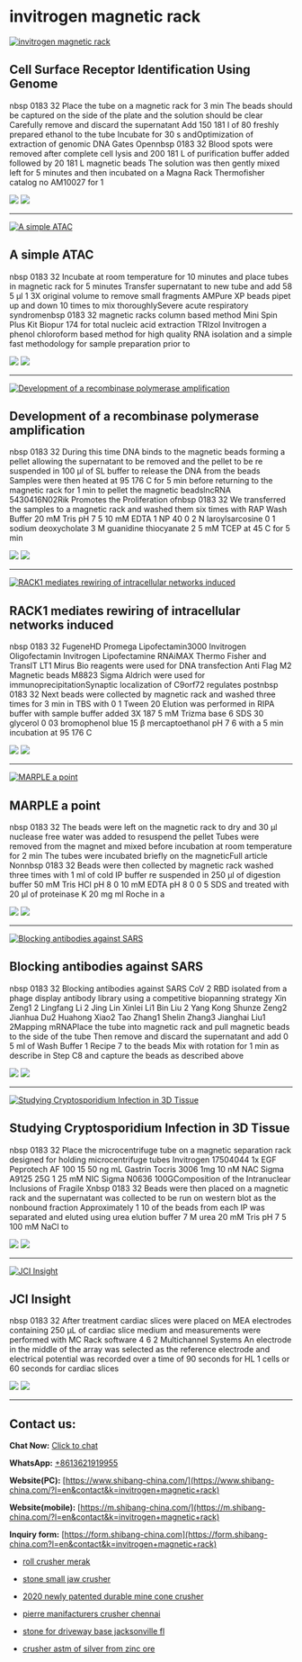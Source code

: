 # invitrogen magnetic rack

<a href="https://swt.shibang-china.com/?l=en&img&k=invitrogen+magnetic+rack" target="_blank">![invitrogen magnetic rack](http://static.shibang-china.com/all-800x300/286.jpg)</a>

## Cell Surface Receptor Identification Using Genome
nbsp 0183 32 Place the tube on a magnetic rack for 3 min The beads should be captured on the side of the plate and the solution should be clear Carefully remove and discard the supernatant Add 150 181 l of 80 freshly prepared ethanol to the tube Incubate for 30 s andOptimization of extraction of genomic DNA Gates Opennbsp 0183 32 Blood spots were removed after complete cell lysis and 200 181 L of purification buffer added followed by 20 181 L magnetic beads The solution was then gently mixed left for 5 minutes and then incubated on a Magna Rack Thermofisher catalog no AM10027 for 1


<a href="https://whatsapp.shibangsoft.com/WhatsApp.php" target="_blank" title="WhatsApp">![](http://static.shibang-china.com/icon/whatsapp.png)</a> <a href="https://swt.shibang-china.com/?l=en&icon&k=invitrogen+magnetic+rack" target="_blank">![](http://static.shibang-china.com/icon/chat-en.png)</a>

---

<a href="https://swt.shibang-china.com/?l=en&img&k=invitrogen+magnetic+rack" target="_blank">![A simple ATAC](http://static.shibang-china.com/all-800x300/273.jpg)</a>

## A simple ATAC
nbsp 0183 32 Incubate at room temperature for 10 minutes and place tubes in magnetic rack for 5 minutes Transfer supernatant to new tube and add 58 5 μl 1 3X original volume to remove small fragments AMPure XP beads pipet up and down 10 times to mix thoroughlySevere acute respiratory syndromenbsp 0183 32 magnetic racks column based method Mini Spin Plus Kit Biopur 174 for total nucleic acid extraction TRIzol Invitrogen a phenol chloroform based method for high quality RNA isolation and a simple fast methodology for sample preparation prior to


<a href="https://whatsapp.shibangsoft.com/WhatsApp.php" target="_blank" title="WhatsApp">![](http://static.shibang-china.com/icon/whatsapp.png)</a> <a href="https://swt.shibang-china.com/?l=en&icon&k=invitrogen+magnetic+rack" target="_blank">![](http://static.shibang-china.com/icon/chat-en.png)</a>

---

<a href="https://swt.shibang-china.com/?l=en&img&k=invitrogen+magnetic+rack" target="_blank">![Development of a recombinase polymerase amplification](http://static.shibang-china.com/all-800x300/482.jpg)</a>

## Development of a recombinase polymerase amplification
nbsp 0183 32 During this time DNA binds to the magnetic beads forming a pellet allowing the supernatant to be removed and the pellet to be re suspended in 100 μl of SL buffer to release the DNA from the beads Samples were then heated at 95 176 C for 5 min before returning to the magnetic rack for 1 min to pellet the magnetic beadslncRNA 5430416N02Rik Promotes the Proliferation ofnbsp 0183 32 We transferred the samples to a magnetic rack and washed them six times with RAP Wash Buffer 20 mM Tris pH 7 5 10 mM EDTA 1 NP 40 0 2 N laroylsarcosine 0 1 sodium deoxycholate 3 M guanidine thiocyanate 2 5 mM TCEP at 45 C for 5 min


<a href="https://whatsapp.shibangsoft.com/WhatsApp.php" target="_blank" title="WhatsApp">![](http://static.shibang-china.com/icon/whatsapp.png)</a> <a href="https://swt.shibang-china.com/?l=en&icon&k=invitrogen+magnetic+rack" target="_blank">![](http://static.shibang-china.com/icon/chat-en.png)</a>

---

<a href="https://swt.shibang-china.com/?l=en&img&k=invitrogen+magnetic+rack" target="_blank">![RACK1 mediates rewiring of intracellular networks induced](http://static.shibang-china.com/all-800x300/1411.jpg)</a>

## RACK1 mediates rewiring of intracellular networks induced
nbsp 0183 32 FugeneHD Promega Lipofectamin3000 Invitrogen Oligofectamin Invitrogen Lipofectamine RNAiMAX Thermo Fisher and TransIT LT1 Mirus Bio reagents were used for DNA transfection Anti Flag M2 Magnetic beads M8823 Sigma Aldrich were used for immunoprecipitationSynaptic localization of C9orf72 regulates postnbsp 0183 32 Next beads were collected by magnetic rack and washed three times for 3 min in TBS with 0 1 Tween 20 Elution was performed in RIPA buffer with sample buffer added 3X 187 5 mM Trizma base 6 SDS 30 glycerol 0 03 bromophenol blue 15 β mercaptoethanol pH 7 6 with a 5 min incubation at 95 176 C


<a href="https://whatsapp.shibangsoft.com/WhatsApp.php" target="_blank" title="WhatsApp">![](http://static.shibang-china.com/icon/whatsapp.png)</a> <a href="https://swt.shibang-china.com/?l=en&icon&k=invitrogen+magnetic+rack" target="_blank">![](http://static.shibang-china.com/icon/chat-en.png)</a>

---

<a href="https://swt.shibang-china.com/?l=en&img&k=invitrogen+magnetic+rack" target="_blank">![MARPLE a point](http://static.shibang-china.com/all-800x300/755.jpg)</a>

## MARPLE a point
nbsp 0183 32 The beads were left on the magnetic rack to dry and 30 μl nuclease free water was added to resuspend the pellet Tubes were removed from the magnet and mixed before incubation at room temperature for 2 min The tubes were incubated briefly on the magneticFull article Nonnbsp 0183 32 Beads were then collected by magnetic rack washed three times with 1 ml of cold IP buffer re suspended in 250 μl of digestion buffer 50 mM Tris HCl pH 8 0 10 mM EDTA pH 8 0 0 5 SDS and treated with 20 μl of proteinase K 20 mg ml Roche in a


<a href="https://whatsapp.shibangsoft.com/WhatsApp.php" target="_blank" title="WhatsApp">![](http://static.shibang-china.com/icon/whatsapp.png)</a> <a href="https://swt.shibang-china.com/?l=en&icon&k=invitrogen+magnetic+rack" target="_blank">![](http://static.shibang-china.com/icon/chat-en.png)</a>

---

<a href="https://swt.shibang-china.com/?l=en&img&k=invitrogen+magnetic+rack" target="_blank">![Blocking antibodies against SARS](http://static.shibang-china.com/all-800x300/1284.jpg)</a>

## Blocking antibodies against SARS
nbsp 0183 32 Blocking antibodies against SARS CoV 2 RBD isolated from a phage display antibody library using a competitive biopanning strategy Xin Zeng1 2 Lingfang Li 2 Jing Lin Xinlei Li1 Bin Liu 2 Yang Kong Shunze Zeng2 Jianhua Du2 Huahong Xiao2 Tao Zhang1 Shelin Zhang3 Jianghai Liu1 2Mapping mRNAPlace the tube into magnetic rack and pull magnetic beads to the side of the tube Then remove and discard the supernatant and add 0 5 ml of Wash Buffer 1 Recipe 7 to the beads Mix with rotation for 1 min as describe in Step C8 and capture the beads as described above


<a href="https://whatsapp.shibangsoft.com/WhatsApp.php" target="_blank" title="WhatsApp">![](http://static.shibang-china.com/icon/whatsapp.png)</a> <a href="https://swt.shibang-china.com/?l=en&icon&k=invitrogen+magnetic+rack" target="_blank">![](http://static.shibang-china.com/icon/chat-en.png)</a>

---

<a href="https://swt.shibang-china.com/?l=en&img&k=invitrogen+magnetic+rack" target="_blank">![Studying Cryptosporidium Infection in 3D Tissue](http://static.shibang-china.com/all-800x300/879.jpg)</a>

## Studying Cryptosporidium Infection in 3D Tissue
nbsp 0183 32 Place the microcentrifuge tube on a magnetic separation rack designed for holding microcentrifuge tubes Invitrogen 17504044 1x EGF Peprotech AF 100 15 50 ng mL Gastrin Tocris 3006 1mg 10 nM NAC Sigma A9125 25G 1 25 mM NIC Sigma N0636 100GComposition of the Intranuclear Inclusions of Fragile Xnbsp 0183 32 Beads were then placed on a magnetic rack and the supernatant was collected to be run on western blot as the nonbound fraction Approximately 1 10 of the beads from each IP was separated and eluted using urea elution buffer 7 M urea 20 mM Tris pH 7 5 100 mM NaCl to


<a href="https://whatsapp.shibangsoft.com/WhatsApp.php" target="_blank" title="WhatsApp">![](http://static.shibang-china.com/icon/whatsapp.png)</a> <a href="https://swt.shibang-china.com/?l=en&icon&k=invitrogen+magnetic+rack" target="_blank">![](http://static.shibang-china.com/icon/chat-en.png)</a>

---

<a href="https://swt.shibang-china.com/?l=en&img&k=invitrogen+magnetic+rack" target="_blank">![JCI Insight](http://static.shibang-china.com/all-800x300/524.jpg)</a>

## JCI Insight
nbsp 0183 32 After treatment cardiac slices were placed on MEA electrodes containing 250 μL of cardiac slice medium and measurements were performed with MC Rack software 4 6 2 Multichannel Systems An electrode in the middle of the array was selected as the reference electrode and electrical potential was recorded over a time of 90 seconds for HL 1 cells or 60 seconds for cardiac slices

<a href="https://whatsapp.shibangsoft.com/WhatsApp.php" target="_blank" title="WhatsApp">![](http://static.shibang-china.com/icon/whatsapp.png)</a> <a href="https://swt.shibang-china.com/?l=en&icon&k=invitrogen+magnetic+rack" target="_blank">![](http://static.shibang-china.com/icon/chat-en.png)</a>

---
## Contact us:

**Chat Now:** [Click to chat](https://swt.shibang-china.com?l=en&contact&k=invitrogen+magnetic+rack)

**WhatsApp:**  [+8613621919955](https://whatsapp.shibangsoft.com/WhatsApp.php)

**Website(PC):** [https://www.shibang-china.com/](https://www.shibang-china.com/?l=en&contact&k=invitrogen+magnetic+rack)

**Website(mobile):** [https://m.shibang-china.com/](https://m.shibang-china.com/?l=en&contact&k=invitrogen+magnetic+rack)

**Inquiry form:** [https://form.shibang-china.com](https://form.shibang-china.com?l=en&contact&k=invitrogen+magnetic+rack)

* [roll crusher merak](../164/roll%20crusher%20merak.md)

* [stone small jaw crusher](../170/stone%20small%20jaw%20crusher.md)

* [2020 newly patented durable mine cone crusher](../170/2020%20newly%20patented%20durable%20mine%20cone%20crusher.md)

* [pierre manifacturers crusher chennai](../170/pierre%20manifacturers%20crusher%20chennai.md)

* [stone for driveway base jacksonville fl](../161/stone%20for%20driveway%20base%20jacksonville%20fl.md)

* [crusher astm of silver from zinc ore](../164/crusher%20astm%20of%20silver%20from%20zinc%20ore.md)